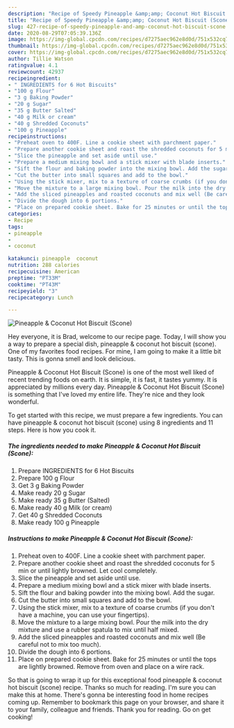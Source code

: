 ```yaml
---
description: "Recipe of Speedy Pineapple &amp;amp; Coconut Hot Biscuit (Scone)"
title: "Recipe of Speedy Pineapple &amp;amp; Coconut Hot Biscuit (Scone)"
slug: 427-recipe-of-speedy-pineapple-and-amp-coconut-hot-biscuit-scone
date: 2020-08-29T07:05:39.136Z
image: https://img-global.cpcdn.com/recipes/d7275aec962e8d0d/751x532cq70/pineapple-coconut-hot-biscuit-scone-recipe-main-photo.jpg
thumbnail: https://img-global.cpcdn.com/recipes/d7275aec962e8d0d/751x532cq70/pineapple-coconut-hot-biscuit-scone-recipe-main-photo.jpg
cover: https://img-global.cpcdn.com/recipes/d7275aec962e8d0d/751x532cq70/pineapple-coconut-hot-biscuit-scone-recipe-main-photo.jpg
author: Tillie Watson
ratingvalue: 4.1
reviewcount: 42937
recipeingredient:
- " INGREDIENTS for 6 Hot Biscuits"
- "100 g Flour"
- "3 g Baking Powder"
- "20 g Sugar"
- "35 g Butter Salted"
- "40 g Milk or cream"
- "40 g Shredded Coconuts"
- "100 g Pineapple"
recipeinstructions:
- "Preheat oven to 400F. Line a cookie sheet with parchment paper."
- "Prepare another cookie sheet and roast the shredded coconuts for 5 min or until lightly browned. Let cool completely."
- "Slice the pineapple and set aside until use."
- "Prepare a medium mixing bowl and a stick mixer with blade inserts."
- "Sift the flour and baking powder into the mixing bowl. Add the sugar."
- "Cut the butter into small squares and add to the bowl."
- "Using the stick mixer, mix to a texture of coarse crumbs (if you don&#39;t have a machine, you can use your fingertips)."
- "Move the mixture to a large mixing bowl. Pour the milk into the dry mixture and use a rubber spatula to mix until half mixed."
- "Add the sliced pineapples and roasted coconuts and mix well (Be careful not to mix too much)."
- "Divide the dough into 6 portions."
- "Place on prepared cookie sheet. Bake for 25 minutes or until the tops are lightly browned. Remove from oven and place on a wire rack."
categories:
- Recipe
tags:
- pineapple
- 
- coconut

katakunci: pineapple  coconut 
nutrition: 288 calories
recipecuisine: American
preptime: "PT33M"
cooktime: "PT43M"
recipeyield: "3"
recipecategory: Lunch

---
```



![Pineapple &amp; Coconut Hot Biscuit (Scone)](https://img-global.cpcdn.com/recipes/d7275aec962e8d0d/751x532cq70/pineapple-coconut-hot-biscuit-scone-recipe-main-photo.jpg)

Hey everyone, it is Brad, welcome to our recipe page. Today, I will show you a way to prepare a special dish, pineapple &amp; coconut hot biscuit (scone). One of my favorites food recipes. For mine, I am going to make it a little bit tasty. This is gonna smell and look delicious.



Pineapple &amp; Coconut Hot Biscuit (Scone) is one of the most well liked of recent trending foods on earth. It is simple, it is fast, it tastes yummy. It is appreciated by millions every day. Pineapple &amp; Coconut Hot Biscuit (Scone) is something that I've loved my entire life. They're nice and they look wonderful.


To get started with this recipe, we must prepare a few ingredients. You can have pineapple &amp; coconut hot biscuit (scone) using 8 ingredients and 11 steps. Here is how you cook it.

<!--inarticleads1-->

##### The ingredients needed to make Pineapple &amp; Coconut Hot Biscuit (Scone):

1. Prepare  INGREDIENTS for 6 Hot Biscuits
1. Prepare 100 g Flour
1. Get 3 g Baking Powder
1. Make ready 20 g Sugar
1. Make ready 35 g Butter (Salted)
1. Make ready 40 g Milk (or cream)
1. Get 40 g Shredded Coconuts
1. Make ready 100 g Pineapple




<!--inarticleads2-->

##### Instructions to make Pineapple &amp; Coconut Hot Biscuit (Scone):

1. Preheat oven to 400F. Line a cookie sheet with parchment paper.
1. Prepare another cookie sheet and roast the shredded coconuts for 5 min or until lightly browned. Let cool completely.
1. Slice the pineapple and set aside until use.
1. Prepare a medium mixing bowl and a stick mixer with blade inserts.
1. Sift the flour and baking powder into the mixing bowl. Add the sugar.
1. Cut the butter into small squares and add to the bowl.
1. Using the stick mixer, mix to a texture of coarse crumbs (if you don&#39;t have a machine, you can use your fingertips).
1. Move the mixture to a large mixing bowl. Pour the milk into the dry mixture and use a rubber spatula to mix until half mixed.
1. Add the sliced pineapples and roasted coconuts and mix well (Be careful not to mix too much).
1. Divide the dough into 6 portions.
1. Place on prepared cookie sheet. Bake for 25 minutes or until the tops are lightly browned. Remove from oven and place on a wire rack.




So that is going to wrap it up for this exceptional food pineapple &amp; coconut hot biscuit (scone) recipe. Thanks so much for reading. I'm sure you can make this at home. There's gonna be interesting food in home recipes coming up. Remember to bookmark this page on your browser, and share it to your family, colleague and friends. Thank you for reading. Go on get cooking!
